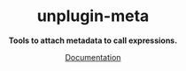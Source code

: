 <div align="center">

<h1>unplugin-meta</h1>

**Tools to attach metadata to call expressions.**

[Documentation](https://MichaelOstermann.github.io/meta)

</div>
